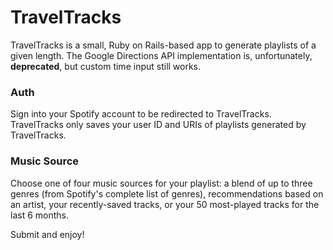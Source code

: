 # TravelTracks

TravelTracks is a small, Ruby on Rails-based app to generate playlists of a given length. The Google Directions API implementation is, unfortunately, **deprecated**, but custom time input still works.

### Auth
Sign into your Spotify account to be redirected to TravelTracks. TravelTracks only saves your user ID and URIs of playlists generated by TravelTracks.

### Music Source
Choose one of four music sources for your playlist: a blend of up to three genres (from Spotify's complete list of genres), recommendations based on an artist, your recently-saved tracks, or your 50 most-played tracks for the last 6 months.

Submit and enjoy!

